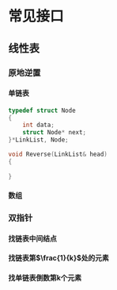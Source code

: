 # 常见接口

## 线性表

### 原地逆置

#### 单链表

```c++
typedef struct Node
{
    int data;
    struct Node* next;
}*LinkList, Node;

void Reverse(LinkList& head)
{
    
}
```

#### 数组

### 双指针

#### 找链表中间结点

#### 找链表第$\frac{1}{k}$处的元素



#### 找单链表倒数第k个元素

